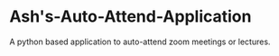 # Ash's-Auto-Attend-Application
A python based application to auto-attend zoom meetings or lectures. 
